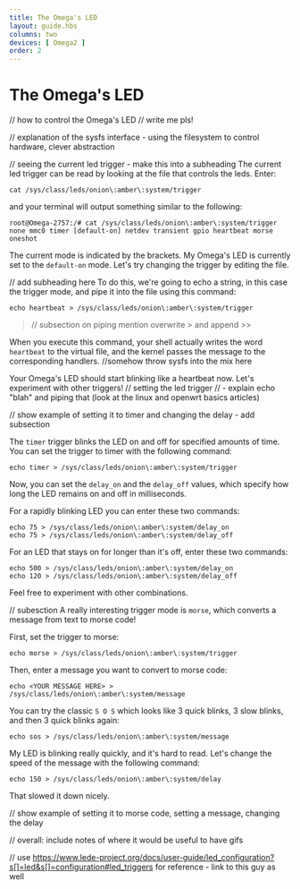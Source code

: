 ```yaml
---
title: The Omega's LED
layout: guide.hbs
columns: two
devices: [ Omega2 ]
order: 2
---
```


# The Omega's LED

// how to control the Omega's LED
// write me pls!

// explanation of the sysfs interface - using the filesystem to control hardware, clever abstraction

// seeing the current led trigger - make this into a subheading
The current led trigger can be read by looking at the file that controls the leds. Enter:

```
cat /sys/class/leds/onion\:amber\:system/trigger
```

and your terminal will output something similar to the following:
```
root@Omega-2757:/# cat /sys/class/leds/onion\:amber\:system/trigger
none mmc0 timer [default-on] netdev transient gpio heartbeat morse oneshot
```

The current mode is indicated by the brackets. My Omega's LED is currently set to the `default-on` mode. Let's try changing the trigger by editing the file.

// add subheading here
To do this, we're going to echo a string, in this case the trigger mode, and pipe it into the file using this command:

```
echo heartbeat > /sys/class/leds/onion\:amber\:system/trigger
```

>// subsection on piping
> mention overwrite > and append >>


When you execute this command, your shell actually writes the word `heartbeat` to the virtual file, and the kernel passes the message to the corresponding handlers. //somehow throw sysfs into the mix here

Your Omega's LED should start blinking like a heartbeat now. Let's experiment with other triggers!
// setting the led trigger
//  - explain echo "blah" and piping that (look at the linux and openwrt basics articles)


// show example of setting it to timer and changing the delay - add subsection

The `timer` trigger blinks the LED on and off for specified amounts of time. You can set the trigger to timer with the following command:

```
echo timer > /sys/class/leds/onion\:amber\:system/trigger
```

Now, you can set the `delay_on` and the `delay_off` values, which specify how long the LED remains on and off in milliseconds.

For a rapidly blinking LED you can enter these two commands:

```
echo 75 > /sys/class/leds/onion\:amber\:system/delay_on
echo 75 > /sys/class/leds/onion\:amber\:system/delay_off
```

For an LED that stays on for longer than it's off, enter these two commands:

```
echo 500 > /sys/class/leds/onion\:amber\:system/delay_on
echo 120 > /sys/class/leds/onion\:amber\:system/delay_off
```

Feel free to experiment with other combinations.

// subesction
A really interesting trigger mode is `morse`, which converts a message from text to morse code!


First, set the trigger to morse:

```
echo morse > /sys/class/leds/onion\:amber\:system/trigger
```

Then, enter a message you want to convert to morse code:

```
echo <YOUR MESSAGE HERE> > /sys/class/leds/onion\:amber\:system/message
```

You can try the classic `S O S` which looks like 3 quick blinks, 3 slow blinks, and then 3 quick blinks again:

```
echo sos > /sys/class/leds/onion\:amber\:system/message
```

My LED is blinking really quickly, and it's hard to read. Let's change the speed of the message with the following command:

```
echo 150 > /sys/class/leds/onion\:amber\:system/delay
```

That slowed it down nicely.

// show example of setting it to morse code, setting a message, changing the delay

// overall: include notes of where it would be useful to have gifs


// use https://www.lede-project.org/docs/user-guide/led_configuration?s[]=led&s[]=configuration#led_triggers for reference - link to this guy as well
